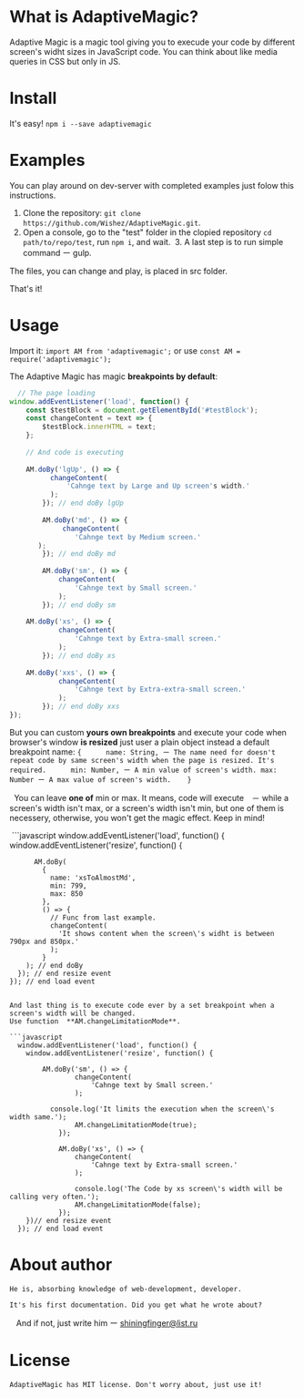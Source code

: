 # What is AdaptiveMagic?

   Adaptive Magic is a magic tool giving you to execude your code by different screen's widht sizes in JavaScript code. You can think about like media queries in CSS but only in JS.

# Install
  
  It's easy!
  `npm i --save adaptivemagic`
  
# Examples


  You can play around on dev-server with completed examples just folow this instructions.
  1. Clone the repository: `git clone https://github.com/Wishez/AdaptiveMagic.git`.
  2. Open a console, go to the "test" folder in the clopied repository `cd path/to/repo/test`, run `npm i`, and wait. 
  3. A last step is to run simple command ー gulp.
  
  The files, you can change and play, is placed in src folder.
 
  That's it!
  
  
# Usage
  
  Import it:
  `import AM from 'adaptivemagic';`
  or use
  `const AM = require('adaptivemagic');` 
  
  The Adaptive Magic has magic **breakpoints by default**:
  
  ```javascript
    // The page loading
  window.addEventListener('load', function() {
      const $testBlock = document.getElementById('#testBlock');  
      const changeContent = text => {
          $testBlock.innerHTML = text;
      };
      
      // And code is executing
    
      AM.doBy('lgUp', () => {
  			changeContent(
	  			'Cahnge text by Large and Up screen's width.'
	  		);
		  }); // end doBy lgUp
      
		  AM.doBy('md', () => {
			   changeContent(
				  'Cahnge text by Medium screen.'
         );
		  }); // end doBy md
    
		  AM.doBy('sm', () => {
			  changeContent(
				  'Cahnge text by Small screen.'
			  );
		  }); // end doBy sm
      
      AM.doBy('xs', () => {
			  changeContent(
				  'Cahnge text by Extra-small screen.'
			  );
		  }); // end doBy xs
      
      AM.doBy('xxs', () => {
			  changeContent(
				  'Cahnge text by Extra-extra-small screen.'
			  );
		  }); // end doBy xxs    
  });
  ```
  
  But you can custom **yours own breakpoints** and execute your code when browser's window **is resized** just user a plain object instead a default breakpoint name:
    `{
      name: String, ー The name need for doesn't repeat code by same screen's width when the page is resized. It's required.
      min: Number, ー A min value of screen's width.
      max: Number ー A max value of screen's width.
    }`
    
    You can leave **one of** min or max. It means, code will execute　－ while a screen's width isn't max, or a screen's width isn't min, but one of them is necessery, otherwise, you won't get the magic effect. Keep in mind!
    
    
  ```javascript
    window.addEventListener('load', function() { 
      window.addEventListener('resize', function() {
  
          AM.doBy(
            {
              name: 'xsToAlmostMd',
              min: 799,
              max: 850
            }, 
            () => {
              // Func from last example.
              changeContent(
                'It shows content when the screen\'s widht is between 790px and 850px.'
              );
            }
        ); // end doBy
      }); // end resize event
    }); // end load event
  ```
  
  And last thing is to execute code ever by a set breakpoint when a screen's width will be changed. 
  Use function  **AM.changeLimitationMode**.
  
  ```javascript
    window.addEventListener('load', function() { 
      window.addEventListener('resize', function() {
  
          AM.doBy('sm', () => {
			      changeContent(
				      'Cahnge text by Small screen.'
			      );
            
            console.log('It limits the execution when the screen\'s width same.');
			      AM.changeLimitationMode(true);
		      });
          
		      AM.doBy('xs', () => {
			      changeContent(
				      'Cahnge text by Extra-small screen.'
			      );
          
			      console.log('The Code by xs screen\'s width will be calling very often.');
			      AM.changeLimitationMode(false);
		      }); 
      })// end resize event
    }); // end load event
  ```
  
  # About author
  
    He is, absorbing knowledge of web-development, developer.
    
    It's his first documentation. Did you get what he wrote about? 
    And if not, just write him ー shiningfinger@list.ru
  
  # License
  
    AdaptiveMagic has MIT license. Don't worry about, just use it!
